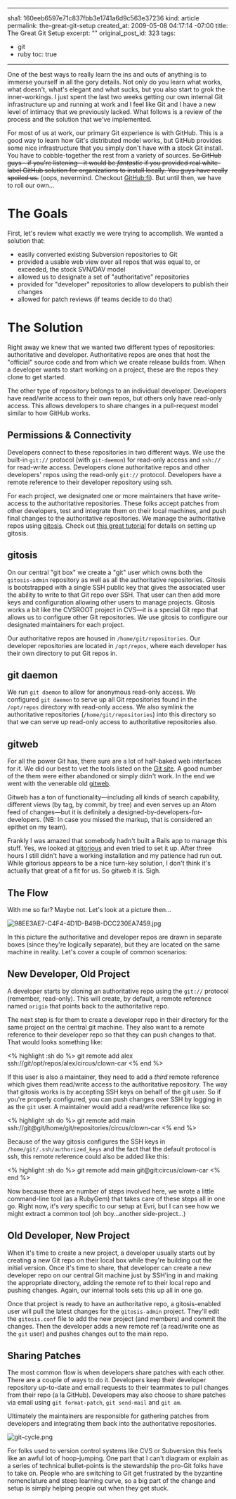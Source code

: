 ----- 
sha1: 160eeb6597e71c837fbb3e1741a6d9c563e37236
kind: article
permalink: the-great-git-setup
created_at: 2009-05-08 04:17:14 -07:00
title: The Great Git Setup
excerpt: ""
original_post_id: 323
tags: 
- git
- ruby
toc: true
-----
One of the best ways to really learn the ins and outs of anything is to immerse yourself in all the gory details. Not only do you learn what works, what doesn't, what's elegant and what sucks, but you also start to grok the inner-workings. I just spent the last two weeks getting our own internal Git infrastructure up and running at work and I feel like Git and I have a new level of intimacy that we previously lacked. What follows is a review of the process and the solution that we've implemented.

For most of us at work, our primary Git experience is with GitHub. This is a good way to learn how Git's distributed model works, but GitHub provides some nice infrastructure that you simply don't have with a stock Git install. You have to cobble-together the rest from a variety of sources. <strike>So GitHub guys&mdash;if you're listening&mdash;it would be _fantastic_ if you provided real white-label GitHub solution for organizations to install locally. You guys have really spoiled us.</strike> (oops, nevermind. Checkout [GitHub:fi](http://fi.github.com/tour.html)). But until then, we have to roll our own&hellip;

# The Goals

First, let's review what exactly we were trying to accomplish. We wanted a solution that:
*  easily converted existing Subversion repositories to Git
*  provided a usable web view over all repos that was equal to, or exceeded, the stock SVN/DAV model
*  allowed us to designate a set of "authoritative" repositories
*  provided for "developer" repositories to allow developers to publish their changes
*  allowed for patch reviews (if teams decide to do that)


# The Solution

Right away we knew that we wanted two different types of repositories: authoritative and developer. Authoritative repos are ones that host the "official" source code and from which we create release builds from. When a developer wants to start working on a project, these are the repos they clone to get started.

The other type of repository belongs to an individual developer. Developers have read/write access to their own repos, but others only have read-only access. This allows developers to share changes in a pull-request model similar to how GitHub works.

## Permissions & Connectivity

Developers connect to these repositories in two different ways. We use the built-in `git://` protocol (with `git-daemon`) for read-only access and `ssh://` for read-write access. Developers clone authoritative repos and other developers' repos using the read-only `git://` protocol. Developers have a remote reference to their developer repository using ssh.

For each project, we designated one or more maintainers that have write-access to the authoritative repositories. These folks accept patches from other developers, test and integrate them on their local machines, and push final changes to the authoritative repositories. We manage the authoritative repos using [gitosis](http://eagain.net/gitweb/?p=gitosis.git). Check out [this great tutorial](http://scie.nti.st/2007/11/14/hosting-git-repositories-the-easy-and-secure-way) for details on setting up gitosis.

## gitosis

On our central "git box" we create a "git" user which owns both the `gitosis-admin` repository as well as all the authoritative repositories. Gitosis is bootstrapped  with a single SSH public key that gives the associated user the ability to write to that Git repo over SSH. That user can then add more keys and configuration allowing other users to manage projects. Gitosis works a bit like the CVSROOT project in CVS&mdash;it is a special Git repo that allows us to configure other Git repositories. We use gitosis to configure our designated maintainers for each project.

Our authoritative repos are housed in `/home/git/repositories`. Our developer repositories are located in `/opt/repos`, where each developer has their own directory to put Git repos in.

## git daemon

We run `git daemon` to allow for anonymous read-only access. We configured `git daemon` to serve up all Git repositories found in the `/opt/repos` directory with read-only access. We also symlink the authoritative repositories (`/home/git/repositories`) into this directory so that we can serve up read-only access to authoritative repositories also.

## gitweb

For all the power Git has, there sure are a lot of half-baked web interfaces for it. We did our best to vet the tools listed on the [Git site](http://git.or.cz/gitwiki/InterfacesFrontendsAndTools). A good number of the them were either abandoned or simply didn't work. In the end we went with the venerable old [gitweb](http://git.or.cz/gitwiki/Gitweb).

Gitweb has a ton of functionality&mdash;including all kinds of search capability, different views (by tag, by commit, by tree) and even serves up an Atom feed of changes&mdash;but it is definitely a designed-by-developers-for-developers</code>. (NB: In case you missed the markup, that is considered an epithet on my team). 

Frankly I was amazed that somebody hadn't built a Rails app to manage this stuff. Yes, we  looked at [gitorious](http://gitorious.org/projects/gitorious) and even tried to set it up. After three hours I still didn't have a working installation and my patience had run out. While gitorious appears to be a nice turn-key solution, I don't think it's actually that great of a fit for us. So gitweb it is. Sigh.

## The Flow

With me so far? Maybe not. Let's look at a picture then&hellip;

![98EE3AE7-C4F4-4D1D-B49B-DCC230EA7459.jpg](/images/2009/05/98ee3ae7-c4f4-4d1d-b49b-dcc230ea7459.jpg)

In this picture the authoritative and developer repos are drawn in separate boxes (since they're logically separate), but they are located on the same machine in reality. Let's cover a couple of common scenarios:

## New Developer, Old Project

A developer starts by cloning an authoritative repo using the `git://` protocol (remember, read-only). This will create, by default, a remote reference named `origin` that points back to the authoritative repo.

The next step is for them to create a developer repo in their directory for the same project on the central git machine. They also want to a remote reference to their developer repo so that they can push changes to that. That would looks something like:

<% highlight :sh do %>
git remote add alex ssh://git/opt/repos/alex/circus/clown-car
<% end %>

If this user is also a maintainer, they need to add a _third_ remote reference which gives them read/write access to the authoritative repository. The way that gitosis works is by accepting SSH keys on behalf of the git user. So if you're properly configured, you can push changes over SSH by logging in as the `git` user. A maintainer would add a read/write reference like so:

<% highlight :sh do %>
git remote add main ssh://git@git/home/git/repositories/circus/clown-car
<% end %>

Because of the way gitosis configures the SSH keys in `/home/git/.ssh/authorized_keys` and the fact that the default protocol is ssh, this remote reference could also be added like this:

<% highlight :sh do %>
git remote add main git@git:circus/clown-car
<% end %>

Now because there are number of steps involved here, we wrote a little command-line tool (as a RubyGem) that takes care of these steps all in one go. Right now, it's _very_ specific to our setup at Evri, but I can see how we might extract a common tool (oh boy&hellip;another side-project&hellip;)

## Old Developer, New Project

When it's time to create a new project, a developer usually starts out by creating a new Git repo on their local box while they're building out the initial version. Once it's time to share, that developer can create a new developer repo on our central Git machine just by SSH'ing in and making the appropriate directory, adding the remote ref to their local repo and pushing changes. Again, our internal tools sets this up all in one go.

Once that project is ready to have an authoritative repo, a gitosis-enabled user will pull the latest changes for the `gitosis-admin` project. They'll edit the `gitosis.conf` file to add the new project (and members) and commit the changes. Then the developer adds a new remote ref (a read/write one as the `git` user) and pushes changes out to the main repo.

## Sharing Patches

The most common flow is when developers share patches with each other. There are a couple of ways to do it. Developers keep their developer repository up-to-date and email requests to their teammates to pull changes from their repo (a la GitHub). Developers may also choose to share patches via email using `git format-patch`, `git send-mail` and `git am`.

Ultimately the maintainers are responsible for gathering patches from developers and integrating them back into the authoritative repositories.

![git-cycle.png](/images/2009/05/git-cycle.png)

For folks used to version control systems like CVS or Subversion this feels like an awful lot of hoop-jumping. One part that I can't diagram or explain as a series of technical bullet-points is the stewardship the pro-Git folks have to take on. People who are switching to Git get frustrated by the byzantine nomenclature and steep learning curve, so a big part of the change and setup is simply helping people out when they get stuck.
